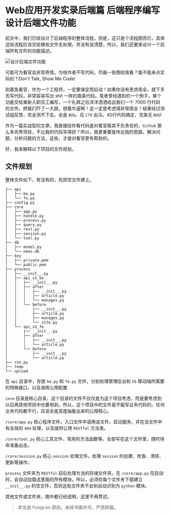 # Web应用开发实录后端篇 后端程序编写 设计后端文件功能

前文中，我们已经设计了后端程序的整体流程，但是，这只是个流程图而已，具体这些流程应该交给哪些文件去处理，并没有说清楚，所以，我们还要来设计一个后端所有文件的功能描述。

![设计后端文件功能](https://raw.githubusercontent.com/fengcms/articles/master/image/46/3881c38b742086430d20df53fea933.svg?sanitize=true)

可能可为看官会非常奇怪，为啥作者不写代码，尽画一些图给我看？能不能来点实际的？Don't Talk, Show Me Code!

别着急看官，作为一个工程师，一定要谋定而后动！如果你没有思虑周全，就下手去写代码，非常容易写出 shit 一样的面条代码。笔者曾经遇到的一个例子，某个功能交给某新入职员工编写，一个礼拜之后洋洋洒洒给出我们一个 7000 行代码的文件。把我们吓了一大跳，想着牛逼啊！这一定是考虑得非常周全！结果经过测试组反馈，完全测不下去，全是 `BUG`。后 `CTO` 出马，40行代码搞定，完美无 `BUG`!

作为一篇实战型的文章，我直接给你看代码是对看官极其不负责任的，`Github` 那么多优秀项目，不比我的代码写得好？所以，我更重要是传达我的思路，解决问题，分析问题的方法，这些，才是对看官更有帮助的。

好，我来解释以下项目的文件规划。

## 文件规划

整体文件如下，有没有的，先把空文件建上。

```#
├── api
│   ├── be.py
│   └── fe.py
├── config.py
├── core
│   ├── app.py
│   ├── handle.py
│   ├── process.py
│   ├── query.py
│   ├── rest.py
│   ├── session.py
│   └── tool.py
├── db
│   ├── model.py
│   └── news.db
├── key
│   ├── private.pem
│   └── public.pem
├── process
│   ├── __init__.py
│   ├── api_v1_be
│   │   ├── __init__.py
│   │   ├── after
│   │   │   ├── __init__.py
│   │   │   ├── article.py
│   │   │   └── manages.py
│   │   └── before
│   │       ├── __init__.py
│   │       ├── article.py
│   │       ├── manages.py
│   │       └── site.py
│   └── api_v1_fe
│       ├── __init__.py
│       ├── after
│       │   ├── __init__.py
│       │   └── article.py
│       └── before
│           ├── __init__.py
│           └── article.py
├── run.py
├── temp
└── upload
```

在 `api` 目录中，存放 `be.py` 和 `fe.py` 文件，分别处理管理后台和 `h5` 移动端所需要的特殊接口，以及调用公用配置

`core` 目录是核心目录，这个目录的文件不仅仅是为这个项目考虑，而是要考虑到以后再其他项目中也要用到，所以，这个项目中的文件是不能写业务代码的。任何业务代码都不行，应该全是高度抽象出来的公用核心。

`/core/app.py` 核心程序文件，入口文件中调用该文件，启动服务，并在该文件中有全局的 `404` 处理，以及提供公用 `RESTful` 方法类。

`/core/tool.py` 核心工具文件，常用的方法函数等，全部写在这个文件里，随时待命准备出击。

`/core/session.py` 核心 `session` 处理文件。处理 `session` 的创建、检查、清除、更新等操作。

`process` 文件夹为 `RESTful` 前后处理方法的存储文件夹。在 `/core/app.py` 在启动时，会自动加载这里面的所有模块。所以，必须给每个文件夹下面建立 `__init__.py` 的空文件，否则这些文件夹不会别自动识别为 `python` 模块。

其他文件或文件夹，图中都已经说明，这里不再赘述。

> 本文由 FungLeo 原创，未经书面许可，严禁转载。



